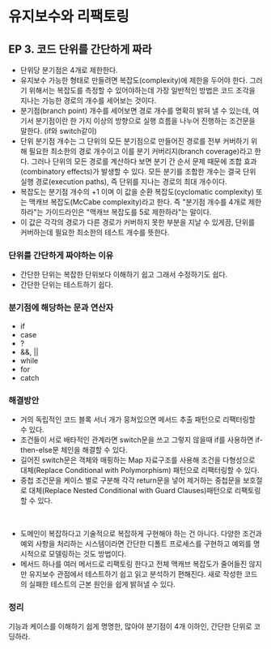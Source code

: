 # 유지보수와 리팩토링
## EP 3. 코드 단위를 간단하게 짜라

* 단위당 분기점은 4개로 제한한다.
* 유지보수 가능한 형태로 만들려면 복잡도(complexity)에 제한을 두어야 한다. 그러기 위해서는 복잡도를 측정할 수 있어야하는데 가장 일반적인 방법은 코드 조각을 지나는 가능한 경로의 개수를 세어보는 것이다.
* 분기점(branch point) 개수를 세어보면 경로 개수를 명확히 밝혀 낼 수 있는데, 여기서 분기점이란 한 가지 이상의 방향으로 실행 흐름을 나누어 진행하는 조건문을 말한다. (if와 switch같이)
* 단위 분기점 개수는 그 단위의 모든 분기점으로 만들어진 경로를 전부 커버하기 위해 필요한 최소한의 경로 개수이고 이를 분기 커버리지(branch coverage)라고 한다. 그러나 단위의 모든 경로를 계산하다 보면 분기 간 순서 문제 때문에 조합 효과(combinatory effects)가 발생할 수 있다. 모든 분기를 조합한 개수는 결국 단위 실행 경로(execution paths), 즉 단위를 지나는 경로의 최대 개수이다.
* 복잡도는 분기점 개수의 +1 이며 이 값을 순환 복잡도(cyclomatic complexity) 또는 맥캐브 복잡도(McCabe complexity)라고 한다. 즉 "분기점 개수를 4개로 제한하라"는 가이드라인은 "맥캐브 복잡도를 5로 제한하라"는 말이다.
* 이 값은 각각의 경로가 다른 경로가 커버하지 못한 부분을 지날 수 있게끔, 단위를 커버하는데 필요한 최소한의 테스트 개수를 뜻한다.




### 단위를 간단하게 짜야하는 이유
* 간단한 단위는 복잡한 단위보다 이해하기 쉽고 그래서 수정하기도 쉽다.
* 간단한 단위는 테스트하기 쉽다.


### 분기점에 해당하는 문과 연산자
* if
* case
* ?
* &&, ||
* while
* for
* catch


### 해결방안
* 거의 독립적인 코드 블록 서너 개가 뭉쳐있으면 메서드 추출 패턴으로 리팩터링할 수 있다.
* 조건들이 서로 배타적인 관계라면 switch문을 쓰고 그렇지 않을때 if를 사용하면 if-then-else문 체인을 해결할 수 있다.
* 길어진 switch문은 객체와 매핑하는 Map 자료구조를 사용해 조건을 다형성으로 대체(Replace Conditional with Polymorphism) 패턴으로 리팩터링할 수 있다.
* 중첩 조건문을 케이스 별로 구분해 각각 return문을 넣어 제거하는 중첩문을 보호절로 대체(Replace Nested Conditional with Guard Clauses)패턴으로 리팩토링 할 수 있다.

<br>

* 도메인이 복잡하다고 기술적으로 복잡하게 구현해야 하는 건 아니다. 다양한 조건과 예외 사항을 처리하는 시스템이라면 간단한 디폴트 프로세스를 구현하고 예외를 명시적으로 모델링하는 것도 방법이다.
* 메서드 하나를 여러 메서드로 리팩토링 한다고 전체 맥캐브 복잡도가 줄어들진 않지만 유지보수 관점에서 테스트하기 쉽고 읽고 분석하기 편해진다. 새로 작성한 코드의 실패한 테스트의 근본 원인을 쉽게 밝혀낼 수 있다.



### 정리
기능과 케이스를 이해하기 쉽게 명명한, 많아야 분기점이 4개 이하인, 간단한 단위로 코딩하라.

 